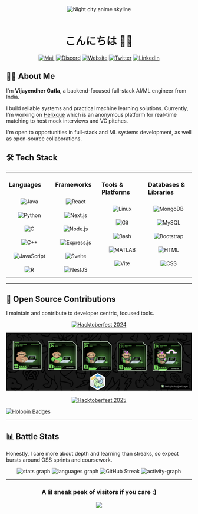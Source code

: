 <div align="center">
  <img src="assets/illustration-anime-city.jpg" alt="Night city anime skyline" height="auto" width="1000">
</div>
<br/>

<h1 align="center">こんにちは 🙋🏻</h1>

<div 
align="center">

<p align="center" style="white-space: nowrap;"><a href="https://dsc.gg/resume-matcher"><img src="https://img.shields.io/badge/Gmail-ef233c?logo=gmail&logoColor=white&style=flat" alt="Mail" height="20"/></a>&nbsp;<a href="https://dsc.gg/resume-matcher"><img src="https://img.shields.io/badge/Discord-5865F2?logo=discord&logoColor=white&style=flat" alt="Discord" height="20"/></a>&nbsp;<a href="https://resumematcher.fyi"><img src="https://img.shields.io/badge/Website-006d77?logo=vercel&logoColor=white&style=flat" alt="Website" height="20"/></a>&nbsp;<a href="https://twitter.com/_srbhr_"><img src="https://img.shields.io/badge/Twitter-000000?logo=x&logoColor=white&style=flat" alt="Twitter" height="20"/></a>&nbsp;<a href="https://www.linkedin.com/company/resume-matcher/"><img src="https://custom-icon-badges.demolab.com/badge/LinkedIn-0A66C2?logo=linkedin-white&logoColor=fff&style=flat" alt="LinkedIn" height="20"/></a></p>

</div>





<!-- 👨‍💻 About Me -->

<h2>👨‍💻 About Me</h2>
<p>I'm <strong>Vijayendher Gatla</strong>, a backend-focused full-stack AI/ML engineer from India.</p>

<p>I build reliable systems and practical machine learning solutions. Currently, I'm working on <a href="https://github.com/HXQLabs/Helixque" target="_blank" rel="noopener noreferrer">Helixque</a> which is an anonymous platform for real-time matching to host mock interviews and VC pitches.</p>

<p>I'm open to opportunities in full-stack and ML systems development, as well as open-source collaborations.</p>




## 🛠️ Tech Stack

<table>
  <tr>
    <td valign="top" width="25%">
      <h3>Languages</h3>
      <div align="center">
        <img style="margin: 10px" src="https://skillicons.dev/icons?i=java" alt="Java" height="40" />
        <img style="margin: 10px" src="https://skillicons.dev/icons?i=python" alt="Python" height="40" />
        <img style="margin: 10px" src="https://skillicons.dev/icons?i=c" alt="C" height="40" />
        <img style="margin: 10px" src="https://skillicons.dev/icons?i=cpp" alt="C++" height="40" />
        <img style="margin: 10px" src="https://skillicons.dev/icons?i=js" alt="JavaScript" height="40" />
        <img style="margin: 10px" src="https://skillicons.dev/icons?i=r" alt="R" height="40" />
      </div>
    </td>
    <td valign="top" width="25%">
      <h3>Frameworks</h3>
      <div align="center">
        <img style="margin: 10px" src="https://skillicons.dev/icons?i=react" alt="React" height="40" />
        <img style="margin: 10px" src="https://skillicons.dev/icons?i=nextjs" alt="Next.js" height="40" />
        <img style="margin: 10px" src="https://skillicons.dev/icons?i=nodejs" alt="Node.js" height="40" />
        <img style="margin: 10px" src="https://skillicons.dev/icons?i=express" alt="Express.js" height="40" />
        <img style="margin: 10px" src="https://skillicons.dev/icons?i=svelte" alt="Svelte" height="40" />
        <img style="margin: 10px" src="https://skillicons.dev/icons?i=nestjs" title="NestJS" alt="NestJS" height="40" />
      </div>
    </td>
    <td valign="top" width="25%">
      <h3>Tools & Platforms</h3>
      <div align="center">
        <img style="margin: 10px" src="https://skillicons.dev/icons?i=linux" alt="Linux" height="40" />
        <img style="margin: 10px" src="https://skillicons.dev/icons?i=github" alt="Git" height="40" />
        <img style="margin: 10px" src="https://skillicons.dev/icons?i=bash" alt="Bash" height="40" />
        <img style="margin: 10px" src="https://skillicons.dev/icons?i=matlab" alt="MATLAB" height="40" />
        <img style="margin: 10px" src="https://skillicons.dev/icons?i=vite" alt="Vite" height="40" />
      </div>
    </td>
    <td valign="top" width="25%">
      <h3>Databases & Libraries</h3>
      <div align="center">
        <img style="margin: 10px" src="https://skillicons.dev/icons?i=mongodb" alt="MongoDB" height="40" />
        <img style="margin: 10px" src="https://skillicons.dev/icons?i=mysql" alt="MySQL" height="40" />
        <img style="margin: 10px" src="https://skillicons.dev/icons?i=bootstrap" alt="Bootstrap" height="40" />
        <img style="margin: 10px" src="https://skillicons.dev/icons?i=html" alt="HTML" height="40" />
        <img style="margin: 10px" src="https://skillicons.dev/icons?i=css" alt="CSS" height="40" />
      </div>
    </td>
  </tr>
</table>

---

<!-- 🌟 Open Source Contributions -->
<h2>🌟 Open Source Contributions</h2>
<p>I maintain and contribute to developer centric, focused tools.

<div align="center">

[![Hacktoberfest 2024](https://img.shields.io/badge/Hacktoberfest-2024-red?logo=hackthebox&logoColor=white)](https://hacktoberfest.com/)

</div>

[![Holopin Badges](assets/hacktoberfest_2024.png)](assets/hacktoberfest_2024.png)


<div align="center">

[![Hacktoberfest 2025](https://img.shields.io/badge/Hacktoberfest-2025-blueviolet?logo=hackthebox&logoColor=white)](https://hacktoberfest.com/)

</div>

[![Holopin Badges](https://holopin.me/wizaye)](https://holopin.io/@wizaye)

---

<!-- 📊 Battle Stats intro -->
<h2>📊 Battle Stats</h2>
<p>Honestly, I care more about depth and learning than streaks, so expect bursts around OSS sprints and coursework.</p>


<div align="center">
  <img src="https://github-readme-stats.vercel.app/api?username=wizaye&show_icons=true&count_private=true&hide_border=true&theme=tokyonight" height="250" alt="stats graph" />
  <img src="https://github-readme-stats.vercel.app/api/top-langs?username=wizaye&locale=en&hide_title=false&layout=compact&card_width=320&langs_count=5&theme=tokyonight&hide_border=true&order=2" height="220" alt="languages graph" />
  <img src="https://streak-stats.demolab.com?user=wizaye&theme=tokyonight&hide_border=true&border_radius=5&order=3" height="220" alt="GitHub Streak" />
  <img src="https://github-readme-activity-graph.vercel.app/graph?username=wizaye&radius=16&bg_color=1a1b27&color=c0caf5&line=9e4c98&point=f7768e&area=true&hide_border=true" height="300" alt="activity-graph" />
</div>

---

<div align="center">
  <h3>A lil sneak peek of visitors if you care :)</h3>
  <img src="https://count.getloli.com/@:wizaye?theme=sketch-1&padding=7&scale=1&align=top&pixelated=1&darkmode=auto"  />
</div>

